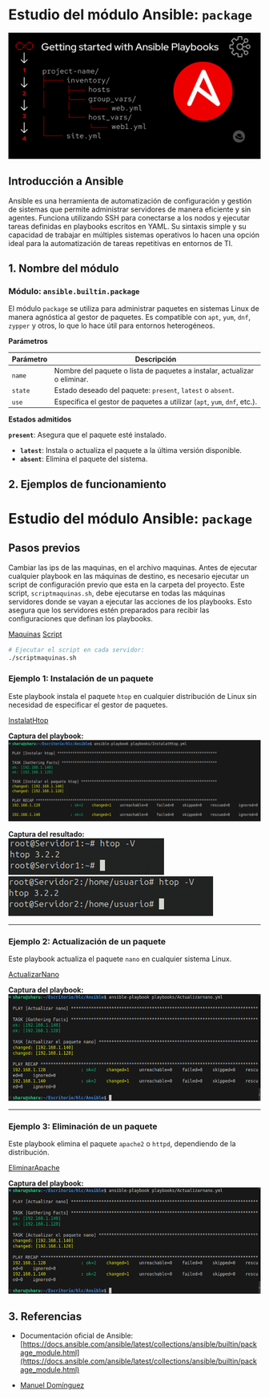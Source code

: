 # Estudio del módulo Ansible: `package`


![h](img/ansible.png)


## Introducción a Ansible
Ansible es una herramienta de automatización de configuración y gestión de sistemas que permite administrar servidores de manera eficiente y sin agentes. Funciona utilizando SSH para conectarse a los nodos y ejecutar tareas definidas en playbooks escritos en YAML. Su sintaxis simple y su capacidad de trabajar en múltiples sistemas operativos lo hacen una opción ideal para la automatización de tareas repetitivas en entornos de TI.

## **1. Nombre del módulo**

### Módulo: `ansible.builtin.package`

El módulo `package` se utiliza para administrar paquetes en sistemas Linux de manera agnóstica al gestor de paquetes. Es compatible con `apt`, `yum`, `dnf`, `zypper` y otros, lo que lo hace útil para entornos heterogéneos.

 **Parámetros**

| Parámetro   | Descripción |
|------------|-------------|
| `name` | Nombre del paquete o lista de paquetes a instalar, actualizar o eliminar. |
| `state` | Estado deseado del paquete: `present`, `latest` o `absent`. |
| `use` | Especifica el gestor de paquetes a utilizar (`apt`, `yum`, `dnf`, etc.). |

 **Estados admitidos**

 **`present`**: Asegura que el paquete esté instalado.
- **`latest`**: Instala o actualiza el paquete a la última versión disponible.
- **`absent`**: Elimina el paquete del sistema.

## **2. Ejemplos de funcionamiento**
# Estudio del módulo Ansible: `package`


## **Pasos previos**

Cambiar las ips de las maquinas, en el archivo maquinas.
Antes de ejecutar cualquier playbook en las máquinas de destino, es necesario ejecutar un script de configuración previo que esta  en la carpeta del proyecto. Este script, `scriptmaquinas.sh`, debe ejecutarse en todas las máquinas servidores donde se vayan a ejecutar las acciones de los playbooks. Esto asegura que los servidores estén preparados para recibir las configuraciones que definan los playbooks.


[Maquinas](maquinas)
[Script](scriptmaquinas.sh)

```bash
# Ejecutar el script en cada servidor:
./scriptmaquinas.sh
```

### Ejemplo 1: Instalación de un paquete

Este playbook instala el paquete `htop` en cualquier distribución de Linux sin necesidad de especificar el gestor de paquetes.

[InstalatHtop](playbooks/InstalatHtop.yml)

**Captura del playbook:**  
![Resultado Instalación](/img/A1.png)

**Captura del resultado:**  
![Resultado Instalación](/img/A2.png)
![Resultado Instalación](/img/A3.png)

---

### Ejemplo 2: Actualización de un paquete

Este playbook actualiza el paquete `nano` en cualquier sistema Linux.

[ActualizarNano](playbooks/Actualizarnano.yml)

**Captura del playbook:**  
![Playbook Actualización](/img/A4.png)

---

### Ejemplo 3: Eliminación de un paquete

Este playbook elimina el paquete `apache2` o `httpd`, dependiendo de la distribución.

[EliminarApache](playbooks/EliminarApache.yml)

**Captura del playbook:**  
![Playbook Eliminación](/img/A4.png)


## **3. Referencias**

- Documentación oficial de Ansible: [https://docs.ansible.com/ansible/latest/collections/ansible/builtin/package_module.html](https://docs.ansible.com/ansible/latest/collections/ansible/builtin/package_module.html)

- [Manuel Domínguez ](https://github.com/mftienda)

